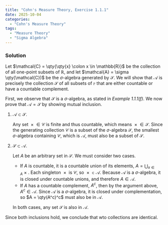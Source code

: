 ```yaml
---
title: "Cohn's Measure Theory, Exercise 1.1.1"
date: 2025-10-04
categories:
  - "Cohn's Measure Theory"
tags:
  - "Measure Theory"
  - "Sigma Algebra"
---
```


### Solution

Let $\mathcal{C} = \qty{\qty{x} \colon x \in \mathbb{R}}$ be the collection of all one-point subsets of $\mathbb{R}$, and let $\mathcal{A} = \sigma \qty(\mathcal{C})$ be the $\sigma$-algebra generated by $\mathcal{S}$. 
We will show that $\mathcal{A}$ is precisely the collection $\mathcal{S}$ of all subsets of $\mathbb{r}$ that are either countable or have a countable complement. 

First, we observe that $\mathcal{S}$ is a $\sigma$-algebra, as stated in *Example 1.1.1(f)*. 
We now prove that $\mathcal{A} = \mathcal{S}$ by showing mutual inclusion.

1. $\mathcal{A} \subset \mathcal{S}$.

    Any set $\qty{x} \in \mathcal{C}$ is finite and thus countable, which means $\qty{x} \in \mathcal{S}$. 
    Since the generating collection $\mathcal{C}$ is a subset of the $\sigma$-algebra $\mathcal{S}$, the smallest $\sigma$-algebra containing $\mathcal{C}$, which is $\mathcal{A}$, must also be a subset of $\mathcal{S}$.

2. $\mathcal{S} \subset \mathcal{A}$.

    Let $A$ be an arbitrary set in $\mathcal{S}$. We must consider two cases.
      - If $A$ is countable, it is a countable union of its elements, $A = \bigcup_{x \in A} \qty{x}$.
        Each singleton $\qty{x}$ is $\mathcal{C}$, so $\qty{x} \in \mathcal{A}$.
        Because $\mathcal{A}$ is a $\sigma$-algebra, it is closed under countable unions, and therefore $A \in \mathcal{A}$.
      - If $A$ has a countable complement, $A^c$, then by the argument above, $A^c \in \mathcal{A}$.
        Since $\mathcal{A}$ is a $\sigma$-algebra, it is closed under complementation, so $A = \qty(A^c)^c$ must also be in $\mathcal{A}$.
  
    In both cases, any set $\mathcal{S}$ is also in $\mathcal{A}$. 

Since both inclusions hold, we conclude that wto collections are identical.
